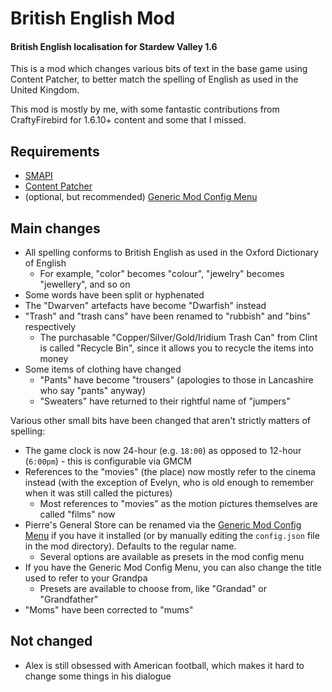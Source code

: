 # British English Mod
#### British English localisation for Stardew Valley 1.6

This is a mod which changes various bits of text in the base game using Content Patcher, to better match the spelling of English as used in the United Kingdom.

This mod is mostly by me, with some fantastic contributions from CraftyFirebird for 1.6.10+ content and some that I missed.

## Requirements

* [SMAPI](https://www.nexusmods.com/stardewvalley/mods/2400)
* [Content Patcher](https://www.nexusmods.com/stardewvalley/mods/1915)
* (optional, but recommended) [Generic Mod Config Menu](https://www.nexusmods.com/stardewvalley/mods/5098)

## Main changes

* All spelling conforms to British English as used in the Oxford Dictionary of English
    * For example, "color" becomes "colour", "jewelry" becomes "jewellery", and so on
* Some words have been split or hyphenated
* The "Dwarven" artefacts have become "Dwarfish" instead
* "Trash" and "trash cans" have been renamed to "rubbish" and "bins" respectively
  * The purchasable "Copper/Silver/Gold/Iridium Trash Can" from Clint is called "Recycle Bin", since it allows you to recycle the items into money
* Some items of clothing have changed
    * "Pants" have become "trousers" (apologies to those in Lancashire who say "pants" anyway)
    * "Sweaters" have returned to their rightful name of "jumpers"

Various other small bits have been changed that aren't strictly matters of spelling:

* The game clock is now 24-hour (e.g. `18:00`) as opposed to 12-hour (`6:00pm`) - this is configurable via GMCM
* References to the "movies" (the place) now mostly refer to the cinema instead (with the exception of Evelyn, who is old enough to remember when it was still called the pictures)
    * Most references to "movies" as the motion pictures themselves are called "films" now
* Pierre's General Store can be renamed via the [Generic Mod Config Menu](https://www.nexusmods.com/stardewvalley/mods/5098) if you have it installed (or by manually editing the `config.json` file in the mod directory). Defaults to the regular name.
    * Several options are available as presets in the mod config menu
* If you have the Generic Mod Config Menu, you can also change the title used to refer to your Grandpa
    * Presets are available to choose from, like "Grandad" or "Grandfather"
* "Moms" have been corrected to "mums"

## Not changed

* Alex is still obsessed with American football, which makes it hard to change some things in his dialogue

